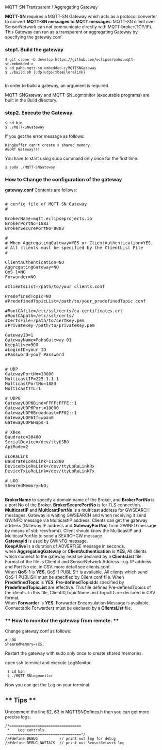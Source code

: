 MQTT-SN Transparent / Aggregating Gateway

**MQTT-SN** requires a MQTT-SN Gateway which acts as a protocol converter to convert **MQTT-SN messages to MQTT messages**. MQTT-SN client over SensorNetwork can not communicate directly with MQTT broker(TCP/IP).   
This Gateway can run as a transparent or aggregating Gateway by specifying the gateway.conf.    

### **step1. Build the gateway**   
````
$ git clone -b develop https://github.com/eclipse/paho.mqtt-sn.embedded-c  
$ cd paho.mqtt-sn.embedded-c/MQTTSNGateway      
$ ./build.sh {udp|udp6|xbee|loralink}  
    
````       
In order to build a gateway, an argument is required.  
 
MQTT-SNGateway and MQTT-SNLogmonitor (executable programs) are built in the Build directory.
    
### **step2. Execute the Gateway.**     

````    
$ cd bin 
$ ./MQTT-SNGateway    
````   
If you get the error message as follows:
````    
RingBuffer can't create a shared memory.
ABORT Gateway!!!    
````
You have to start using sudo command only once for the first time.    
````
$ sudo ./MQTT-SNGateway    
````

### **How to Change the configuration of the gateway**    
**gateway.conf**   Contents are follows: 
   
<pre><dev>
# config file of MQTT-SN Gateway
#

BrokerName=mqtt.eclipseprojects.io
BrokerPortNo=1883
BrokerSecurePortNo=8883

#
# When AggregatingGateway=YES or ClientAuthentication=YES,
# All clients must be specified by the ClientList File  
#

ClientAuthentication=NO
AggregatingGateway=NO
QoS-1=NO
Forwarder=NO

#ClientsList=/path/to/your_clients.conf

PredefinedTopic=NO
#PredefinedTopicList=/path/to/your_predefinedTopic.conf

#RootCAfile=/etc/ssl/certs/ca-certificates.crt
#RootCApath=/etc/ssl/certs/
#CertsFile=/path/to/certKey.pem
#PrivateKey=/path/to/privateKey.pem

GatewayID=1
GatewayName=PahoGateway-01
KeepAlive=900
#LoginID=your_ID
#Password=your_Password


# UDP
GatewayPortNo=10000
MulticastIP=225.1.1.1
MulticastPortNo=1883
MulticastTTL=1  

# UDP6
GatewayUDP6Bind=FFFF:FFFE::1 
GatewayUDP6Port=10000
GatewayUDP6Broadcast=FF02::1
GatewayUDP6If=wpan0
GatewayUDP6Hops=1

# XBee
Baudrate=38400
SerialDevice=/dev/ttyUSB0
ApiMode=2

#LoRaLink
BaudrateLoRaLink=115200
DeviceRxLoRaLink=/dev/ttyLoRaLinkRx
DeviceTxLoRaLink=/dev/ttyLoRaLinkTx

# LOG
ShearedMemory=NO;

</dev></pre>

**BrokerName** to specify a domain name of the Broker, and **BrokerPortNo** is a port No of the Broker. **BrokerSecurePortNo** is for TLS connection.       
**MulticastIP** and **MulticastPortNo** is a multicast address for GWSEARCH messages. Gateway is waiting GWSEARCH  and when receiving it send GWINFO message via MulticastIP address. Clients can get the gateway address (Gateway IP address and **GatewayPortNo**) from GWINFO message by means of std::recvfrom().
Client should know the MulticastIP and MulticastPortNo to send a SEARCHGW message.    
**GatewayId** is used by GWINFO message.    
**KeepAlive** is a duration of ADVERTISE message in seconds.    
when **AggregatingGateway** or **ClientAuthentication** is **YES**, All clients which connect to the gateway must be declared by a **ClientsList** file.       
Format of the file is ClientId and SensorNetwork Address. e.g. IP address and Port No etc, in CSV. more detail see clients.conf.    
When **QoS-1** is **YES**, QoS-1 PUBLISH is available. All clients which send QoS-1 PUBLISH must be specified by Client.conf file. 
When **PredefinedTopic** is **YES**, **Pre-definedTopicId**s  specified by **PredefinedTopicList** are effective. This file defines Pre-definedTopics of the clients. In this file, ClientID,TopicName and TopicID are declared in CSV format.    
When **Forwarder** is **YES**, Forwarder Encapsulation Message is available. Connectable Forwarders must be declared by a **ClientsList** file.     
 
### ** How to monitor the gateway from remote. **
Change gateway.conf as follows:
```
# LOG
ShearedMemory=YES;
````

Restart the gateway with sudo only once to create shared memories.    

open ssh terminal and execute LogMonitor.
 
```
 $ cd bin
 $ ./MQTT-SNLogmonitor
```  

Now you can get the Log on your terminal.


## ** Tips **
Uncomment the line 62, 63 in MQTTSNDefines.h then you can get more precise logs.
```
/*=================================
 *    Log controls
 ==================================*/
//#define DEBUG          // print out log for debug
//#define DEBUG_NWSTACK  // print out SensorNetwork log
```